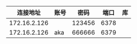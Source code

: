 | 连接地址         | 账号  | 密码     | 端口   | 库       |
|--------------|-----|--------|------|---------|
| 172.16.2.126 |     | 123456 | 6378 |  |
| 172.16.2.126 | aka | 666666 | 6379 |  |
